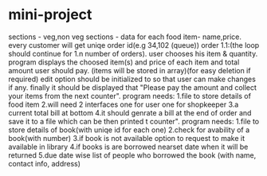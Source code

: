 # mini-project
<Food Menu>
sections - veg,non veg
sections - 
data for each food item- name,price.
every customer will get uniqe order id(e.g 34,102 (queue)) 
order 1.1:(the loop should continue for 1.n number of orders).
user chooses his item & quantity.
program displays the choosed item(s) and price of each item and total amount user should pay.
(items will be stored in array)(for easy deletion if required)
edit option should be initialized to so that user can make changes if any.
finally it should be displayed that "Please pay the amount and collect your items from the next counter".
program needs:
1.file to store details of food item
2.will need 2 interfaces one for user one for shopkeeper
3.a  current total bill at bottom
4.it should genrate a bill at the end of order and save it to a file which can be then printed
<Library>
t counter".
program needs:
1.file to store details of book(with uniqe id for each one)
2.check for avability of a book(with number)
3.if book is not available option to request to make it available in library
4.if books is are borrowed nearset date when it will be returned
5.due date wise list of people who borrowed the book (with name, contact info, address)

